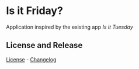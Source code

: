 # Is it Friday?

Application inspired by the existing app *Is it Tuesday*

## License and Release
[License](LICENSE) - [Changelog](CHANGELOG.md)